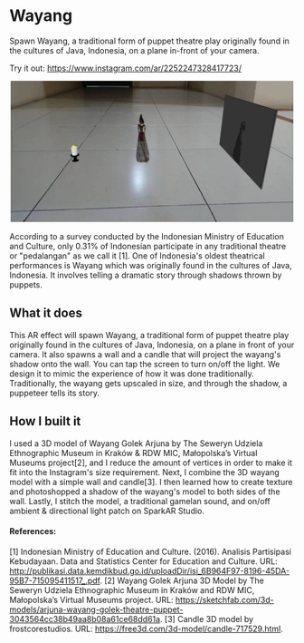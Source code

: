 # Wayang
Spawn Wayang, a traditional form of puppet theatre play originally found in the cultures of Java, Indonesia, on a plane in-front of your camera.

Try it out: https://www.instagram.com/ar/2252247328417723/

<p align="center"> <img src="img/demo_cropped.jpg" alt="demonstration" width="500"/> </p>  

According to a survey conducted by the Indonesian Ministry of Education and Culture, only 0.31% of Indonesian participate in any traditional theatre or "pedalangan" as we call it [1]. One of Indonesia's oldest theatrical performances is Wayang which was originally found in the cultures of Java, Indonesia. It involves telling a dramatic story through shadows thrown by puppets.

## What it does
This AR effect will spawn Wayang, a traditional form of puppet theatre play originally found in the cultures of Java, Indonesia, on a plane in front of your camera. It also spawns a wall and a candle that will project the wayang's shadow onto the wall. You can tap the screen to turn on/off the light. We design it to mimic the experience of how it was done traditionally. Traditionally, the wayang gets upscaled in size, and through the shadow, a puppeteer tells its story.

## How I built it
I used a 3D model of Wayang Golek Arjuna by The Seweryn Udziela Ethnographic Museum in Kraków & RDW MIC, Małopolska’s Virtual Museums project[2], and I reduce the amount of vertices in order to make it fit into the Instagram's size requirement. Next, I combine the 3D wayang model with a simple wall and candle[3]. I then learned how to create texture and photoshopped a shadow of the wayang's model to both sides of the wall. Lastly, I stitch the model, a traditional gamelan sound, and on/off ambient & directional light patch on SparkAR Studio.

#### References:
[1] Indonesian Ministry of Education and Culture. (2016). Analisis Partisipasi Kebudayaan. Data and Statistics Center for Education and Culture. URL: http://publikasi.data.kemdikbud.go.id/uploadDir/isi_6B964F97-8196-45DA-95B7-715095411517_.pdf. 
[2] Wayang Golek Arjuna 3D Model by The Seweryn Udziela Ethnographic Museum in Kraków and RDW MIC, Małopolska’s Virtual Museums project. URL: https://sketchfab.com/3d-models/arjuna-wayang-golek-theatre-puppet-3043564cc38b49aa8b08a61ce68dd61a. 
[3] Candle 3D model by frostcorestudios. URL: https://free3d.com/3d-model/candle-717529.html. 
